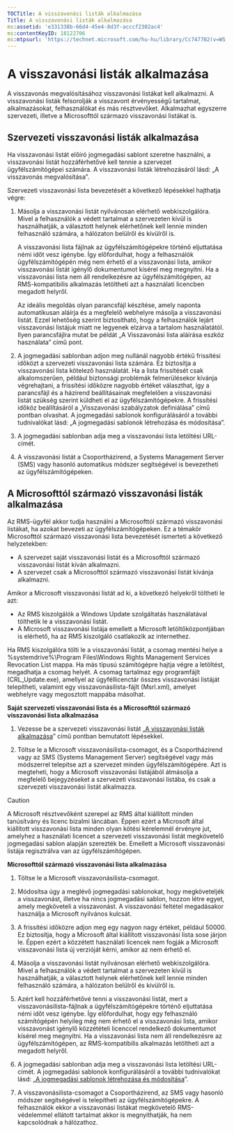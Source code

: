 ```yaml
---
TOCTitle: A visszavonási listák alkalmazása
Title: A visszavonási listák alkalmazása
ms:assetid: 'e331338b-66d4-45e4-8d3f-acccf2302ac4'
ms:contentKeyID: 18122706
ms:mtpsurl: 'https://technet.microsoft.com/hu-hu/library/Cc747702(v=WS.10)'
---
```


A visszavonási listák alkalmazása
=================================

A visszavonás megvalósításához visszavonási listákat kell alkalmazni. A visszavonási listák felsorolják a visszavont érvényességű tartalmat, alkalmazásokat, felhasználókat és más résztvevőket. Alkalmazhat egyszerre szervezeti, illetve a Microsofttól származó visszavonási listákat is.

Szervezeti visszavonási listák alkalmazása
------------------------------------------

Ha visszavonási listát előíró jogmegadási sablont szeretne használni, a visszavonási listát hozzáférhetővé kell tennie a szervezet ügyfélszámítógépei számára. A visszavonási listák létrehozásáról lásd: „A visszavonás megvalósítása”.

Szervezeti visszavonási lista bevezetését a következő lépésekkel hajthatja végre:

1.  Másolja a visszavonási listát nyilvánosan elérhető webkiszolgálóra. Mivel a felhasználók a védett tartalmat a szervezeten kívül is használhatják, a választott helynek elérhetőnek kell lennie minden felhasználó számára, a hálózaton belülről és kívülről is.

    A visszavonási lista fájlnak az ügyfélszámítógépekre történő eljuttatása némi időt vesz igénybe. Így előfordulhat, hogy a felhasználók ügyfélszámítógépén még nem érhető el a visszavonási lista, amikor visszavonási listát igénylő dokumentumot kísérel meg megnyitni. Ha a visszavonási lista nem áll rendelkezésre az ügyfélszámítógépen, az RMS-kompatibilis alkalmazás letöltheti azt a használati licencben megadott helyről.

    Az ideális megoldás olyan parancsfájl készítése, amely naponta automatikusan aláírja és a megfelelő webhelyre másolja a visszavonási listát. Ezzel lehetőség szerint biztosítható, hogy a felhasználók lejárt visszavonási listájuk miatt ne legyenek elzárva a tartalom használatától. Ilyen parancsfájlra mutat be példát „A Visszavonási lista aláírása eszköz használata” című pont.

2.  A jogmegadási sablonban adjon meg nullánál nagyobb értékű frissítési időközt a szervezeti visszavonási lista számára. Ez biztosítja a visszavonási lista kötelező használatát. Ha a lista frissítését csak alkalomszerűen, például biztonsági problémák felmerülésekor kívánja végrehajtani, a frissítési időközre nagyobb értéket választhat, így a parancsfájl és a házirend beállításainak megfelelően a visszavonási listát szükség szerint küldheti el az ügyfélszámítógépekre. A frissítési időköz beállításáról a „Visszavonási szabályzatok definiálása” című pontban olvashat. A jogmegadási sablonok konfigurálásáról a további tudnivalókat lásd: „A jogmegadási sablonok létrehozása és módosítása”.

3.  A jogmegadási sablonban adja meg a visszavonási lista letöltési URL-címét.

4.  A visszavonási listát a Csoportházirend, a Systems Management Server (SMS) vagy hasonló automatikus módszer segítségével is bevezetheti az ügyfélszámítógépeken.

A Microsofttól származó visszavonási listák alkalmazása
-------------------------------------------------------

Az RMS-ügyfél akkor tudja használni a Microsofttól származó visszavonási listákat, ha azokat bevezeti az ügyfélszámítógépeken. Ez a témakör Microsofttól származó visszavonási lista bevezetését ismerteti a következő helyzetekben:

-   A szervezet saját visszavonási listát és a Microsofttól származó visszavonási listát kíván alkalmazni.
-   A szervezet csak a Microsofttól származó visszavonási listát kívánja alkalmazni.

Amikor a Microsoft visszavonási listát ad ki, a következő helyekről töltheti le azt:

-   Az RMS kiszolgálók a Windows Update szolgáltatás használatával tölthetik le a visszavonási listát.
-   A Microsoft visszavonási listája emellett a Microsoft letöltőközpontjában is elérhető, ha az RMS kiszolgáló csatlakozik az internethez.

Ha RMS kiszolgálóra tölti le a visszavonási listát, a csomag mentési helye a %systemdrive%\\Program Files\\Windows Rights Management Services Revocation List mappa. Ha más típusú számítógépre hajtja végre a letöltést, megadhatja a csomag helyét. A csomag tartalmaz egy programfájlt (CRL\_Update.exe), amellyel az ügyféllicenctár összes visszavonási listáját telepítheti, valamint egy visszavonásilista-fájlt (Msrl.xml), amelyet webhelyre vagy megosztott mappába másolhat.

**Saját szervezeti visszavonási lista és a Microsofttól származó visszavonási lista alkalmazása**
1.  Vezesse be a szervezeti visszavonási listát „[A visszavonási listák alkalmazása](https://technet.microsoft.com/e331338b-66d4-45e4-8d3f-acccf2302ac4)” című pontban bemutatott lépésekkel.

2.  Töltse le a Microsoft visszavonásilista-csomagot, és a Csoportházirend vagy az SMS (Systems Management Server) segítségével vagy más módszerrel telepítse azt a szervezet minden ügyfélszámítógépére. Azt is megteheti, hogy a Microsoft visszavonási listájából átmásolja a megfelelő bejegyzéseket a szervezeti visszavonási listába, és csak a szervezeti visszavonási listát alkalmazza.

> [!CAUTION]  
> A Microsoft résztvevőként szerepel az RMS által kiállított minden tanúsítvány és licenc bizalmi láncában. Éppen ezért a Microsoft által kiállított visszavonási lista minden olyan kötési kérelemnél érvényre jut, amelyhez a használati licencet a szervezeti visszavonási listát megkövetelő jogmegadási sablon alapján szerezték be. Emellett a Microsoft visszavonási listája regisztrálva van az ügyfélszámítógépen. 

**Microsofttól származó visszavonási lista alkalmazása**
1.  Töltse le a Microsoft visszavonásilista-csomagot.

2.  Módosítsa úgy a meglévő jogmegadási sablonokat, hogy megköveteljék a visszavonást, illetve ha nincs jogmegadási sablon, hozzon létre egyet, amely megköveteli a visszavonást. A visszavonási feltétel megadásakor használja a Microsoft nyilvános kulcsát.

3.  A frissítési időközre adjon meg egy nagyon nagy értéket, például 50000. Ez biztosítja, hogy a Microsoft által kiállított visszavonási lista sose járjon le. Éppen ezért a közzétett használati licencek nem fogják a Microsoft visszavonási lista új verzióját kérni, amikor az nem érhető el.

4.  Másolja a visszavonási listát nyilvánosan elérhető webkiszolgálóra. Mivel a felhasználók a védett tartalmat a szervezeten kívül is használhatják, a választott helynek elérhetőnek kell lennie minden felhasználó számára, a hálózaton belülről és kívülről is.

5.  Azért kell hozzáférhetővé tenni a visszavonási listát, mert a visszavonásilista-fájlnak a ügyfélszámítógépekre történő eljuttatása némi időt vesz igénybe. Így előfordulhat, hogy egy felhasználó számítógépén helyileg még nem érhető el a visszavonási lista, amikor visszavonást igénylő közzétételi licenccel rendelkező dokumentumot kísérel meg megnyitni. Ha a visszavonási lista nem áll rendelkezésre az ügyfélszámítógépen, az RMS-kompatibilis alkalmazás letöltheti azt a megadott helyről.

6.  A jogmegadási sablonban adja meg a visszavonási lista letöltési URL-címét. A jogmegadási sablonok konfigurálásáról a további tudnivalókat lásd: „[A jogmegadási sablonok létrehozása és módosítása](https://technet.microsoft.com/6014176f-ef71-4d29-b3e3-da129c18563d)”.

7.  A visszavonásilista-csomagot a Csoportházirend, az SMS vagy hasonló módszer segítségével is telepítheti az ügyfélszámítógépekre. A felhasználók ekkor a visszavonási listákat megkövetelő RMS-védelemmel ellátott tartalmat akkor is megnyithatják, ha nem kapcsolódnak a hálózathoz.